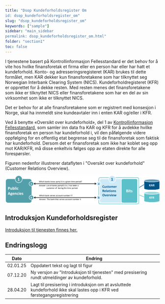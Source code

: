 ```yaml
---
title: "Dsop Kundeforholdsregister Om
id: dsop_kundeforholdsregister_om"
slug: "dsop_kundeforholdsregister_om"
keywords: ["sample"]
sidebar: "main_sidebar
permalink: dsop_kundeforholdsregister_om.html"
folder: "section1"
toc: false
---
```


I tjenestene basert på Kontrollinformasjon Fellesstandard er det behov for å vite hos hvilke finansforetak et firma eller
en person har eller har hatt et kundeforhold. Konto- og adresseringsregisteret (KAR) brukes til dette formålet, men KAR
dekker kun finansforetakene som har tilknyttet seg Norwegian Interbank Clearing System (NICS). Kundeforholdregisteret (KFR)
er opprettet for å dekke resten. Med resten menes det finansforetakene som ikke er tilknyttet NICS eller
finansforetakene som har en del av sin virksomhet som ikke er tilknyttet NICS.

Det er behov for at alle finansforetakene som er registrert med konsesjon i Norge, skal ha innmeldt sine kundeavtaler
inn i enten KAR og/eller i KFR.

Ved å benytte «Oversikt over kundeforhold», del 1 av [Kontrollinformasjon Fellesstandard](https://dokumentasjon.dsop.no/dsop_v2fellesstandard_om.html),
som samler inn data fra KAR og KFR for å avdekke hvilke finansforetak en person har kundeforhold i, vil den påfølgende videre
oppfølging for en offentlig etat begrense seg til de finansforetak som faktisk har kundeforhold. Dersom det er
finansforetak som ikke har koblet seg opp mot KAR/KFR, må disse enkeltvis følges opp av etaten direkte for alle
forespørsler.

Figuren nedenfor illustrerer dataflyten i "Oversikt over kundeforhold" (Customer Relations Overview).

[![alt text](images/fellesstandard_01-3.png)](images/fellesstandard_01-3.png)

## Introduksjon Kundeforholdsregister
[Introduksjon til tjenesten finnes her.](assets/KFR-Introduksjon.pdf)

## Endringslogg

| Dato     | Endring                                                                                                                  |
|----------|--------------------------------------------------------------------------------------------------------------------------|
| 02.01.25 | Oppdatert tekst og lagt til figur                                                                                        |
| 07.12.20 | Ny versjon av "Introduksjon til tjenesten" med presisering rundt utmeldinger av kundeforhold.                            |
| 28.04.20 | Lagt til presisering i introduksjon om at avsluttede kundeforhold ikke skal lastes opp i KFR ved førstegangsregistrering |
